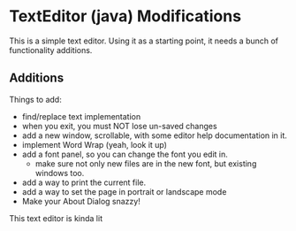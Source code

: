 # TextEditor (java) Modifications

This is a simple text editor. Using it as a starting point, it needs a bunch of functionality additions.

## Additions

Things to add:

- find/replace text implementation
- when you exit, you must NOT lose un-saved changes
- add a new window, scrollable, with some editor help documentation in it.
- implement Word Wrap (yeah, look it up)
- add a font panel, so you can change the font you edit in.
  - make sure not only new files are in the new font, but existing windows too.
- add a way to print the current file.
- add a way to set the page in portrait or landscape mode
- Make your About Dialog snazzy!

This text editor is kinda lit
